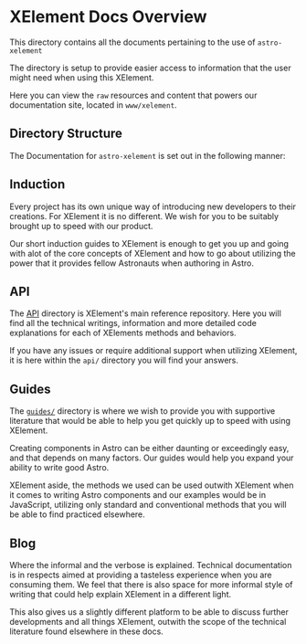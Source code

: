 # XElement Docs Overview

This directory contains all the documents pertaining to the use of `astro-xelement`

The directory is setup to provide easier access to information that the user might need when using this XElement.

Here you can view the `raw` resources and content that powers our documentation site, located in `www/xelement`.

## Directory Structure

The Documentation for `astro-xelement` is set out in the following manner:

## Induction

Every project has its own unique way of introducing new developers to their creations. For XElement it is no different. We wish for you to be suitably brought up to speed with our product.

Our short induction guides to XElement is enough to get you up and going with alot of the core concepts of XElement and how to go about utilizing the power that it provides fellow Astronauts when authoring in Astro.

## API

The [API](/api/overview) directory is XElement's main reference repository. Here you will find all the technical writings, information and more detailed code explanations for each of XElements methods and behaviors.

If you have any issues or require additional support when utilizing XElement, it is here within the `api/` directory you will find your answers.

## Guides

The [`guides/`](/guides/) directory is where we wish to provide you with supportive literature that would be able to help you get quickly up to speed with using XElement.

Creating components in Astro can be either daunting or exceedingly easy, and that depends on many factors. Our guides would help you expand your ability to write good Astro.

XElement aside, the methods we used can be used outwith XElement when it comes to writing Astro components and our examples would be in JavaScript, utilizing only standard and conventional methods that you will be able to find practiced elsewhere.

## Blog

Where the informal and the verbose is explained. Technical documentation is in respects aimed at providing a tasteless experience when you are consuming them. We feel that there is also space for more informal style of writing that could help explain XElement in a different light.

This also gives us a slightly different platform to be able to discuss further developments and all things XElement, outwith the scope of the technical literature found elsewhere in these docs.
